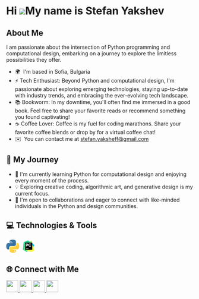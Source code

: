 Hi ![](https://user-images.githubusercontent.com/18350557/176309783-0785949b-9127-417c-8b55-ab5a4333674e.gif)My name is Stefan Yakshev
======================================================================================================================================

## About Me
I am passionate about the intersection of Python programming and computational design, embarking on a journey to explore the limitless possibilities they offer.

*   🌍  I'm based in Sofia, Bulgaria
*   ⚡  Tech Enthusiast: Beyond Python and computational design, I'm passionate about exploring emerging technologies, staying up-to-date with industry trends, and embracing the ever-evolving tech landscape.
*   📚  Bookworm: In my downtime, you'll often find me immersed in a good book. Feel free to share your favorite reads or recommend something you found captivating!
*   ☕  Coffee Lover: Coffee is my fuel for coding marathons. Share your favorite coffee blends or drop by for a virtual coffee chat!
*   ✉️  You can contact me at [stefan.yaksheff@gmail.com](mailto:stefan.yaksheff@gmail.com)

## 🚀 My Journey

- 🌱 I'm currently learning Python for computational design and enjoying every moment of the process.
- 💡 Exploring creative coding, algorithmic art, and generative design is my current focus.
- 🤝 I'm open to collaborations and eager to connect with like-minded individuals in the Python and design communities.
  
## 💻 Technologies & Tools   
                    
<img src="./Logos/python.png" alt="Python" width="35" height="35">&nbsp;
<img src="./Logos/pycharm.png" alt="PyCharm" width="35" height="35">&nbsp;








## 🌐 Connect with Me
<p align="left"> <a href="https://www.behance.com/stefanyaksheff" target="_blank" rel="noreferrer"> <picture> <source media="(prefers-color-scheme: dark)" srcset="undefined" /> <source media="(prefers-color-scheme: light)" srcset="https://raw.githubusercontent.com/danielcranney/readme-generator/main/public/icons/socials/behance.svg" /> <img src="https://raw.githubusercontent.com/danielcranney/readme-generator/main/public/icons/socials/behance.svg" width="32" height="32" /> </picture> </a> <a href="https://discord.com/users/stefan.yaksheff" target="_blank" rel="noreferrer"> <picture> <source media="(prefers-color-scheme: dark)" srcset="undefined" /> <source media="(prefers-color-scheme: light)" srcset="https://raw.githubusercontent.com/danielcranney/readme-generator/main/public/icons/socials/discord.svg" /> <img src="https://raw.githubusercontent.com/danielcranney/readme-generator/main/public/icons/socials/discord.svg" width="32" height="32" /> </picture> </a> <a href="https://www.github.com/stfn333" target="_blank" rel="noreferrer"> <picture> <source media="(prefers-color-scheme: dark)" srcset="https://raw.githubusercontent.com/danielcranney/readme-generator/main/public/icons/socials/github-dark.svg" /> <source media="(prefers-color-scheme: light)" srcset="https://raw.githubusercontent.com/danielcranney/readme-generator/main/public/icons/socials/github.svg" /> <img src="https://raw.githubusercontent.com/danielcranney/readme-generator/main/public/icons/socials/github.svg" width="32" height="32" /> </picture> </a> <a href="https://www.linkedin.com/in/stefanyaksheff/" target="_blank" rel="noreferrer"> <picture> <source media="(prefers-color-scheme: dark)" srcset="https://raw.githubusercontent.com/danielcranney/readme-generator/main/public/icons/socials/linkedin-dark.svg" /> <source media="(prefers-color-scheme: light)" srcset="https://raw.githubusercontent.com/danielcranney/readme-generator/main/public/icons/socials/linkedin.svg" /> <img src="https://raw.githubusercontent.com/danielcranney/readme-generator/main/public/icons/socials/linkedin.svg" width="32" height="32" /> </picture> </a></p>


